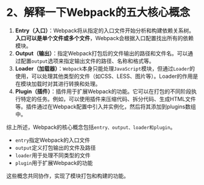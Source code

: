 # 2、解释一下Webpack的五大核心概念

1. **Entry（入口）**：Webpack将从指定的入口文件开始分析和构建依赖关系树。**入口可以是单个文件或多个文件**，Webpack会根据入口配置找出所有的依赖模块。
2. **Output（输出）**：指定Webpack打包后的文件输出的路径和文件名。可以通过配置`output`选项来指定输出文件的路径、名称和格式等。
3. **Loader（加载器）**：`Webpack`本身只能处理`JavaScript`模块，但通过`Loader`的使用，可以处理其他类型的文件（如CSS、LESS、图片等）。Loader的作用是在模块加载时对其进行转换和处理。
4. **Plugin（插件）**：插件用于扩展Webpack的功能。它可以在打包的不同阶段执行特定的任务。例如，可以使用插件来压缩代码、拆分代码、生成HTML文件等。插件通过在Webpack配置中引入并实例化，然后将其添加到plugins数组中。

综上所述，Webpack的核心概念包括`entry、output、loader和plugin`。

- `entry`指定Webpack的入口文件
- `output`定义打包输出的文件及路径
- `loader`用于处理不同类型的文件
- `plugin`用于扩展Webpack的功能

这些概念共同协作，实现了模块打包和构建的功能。